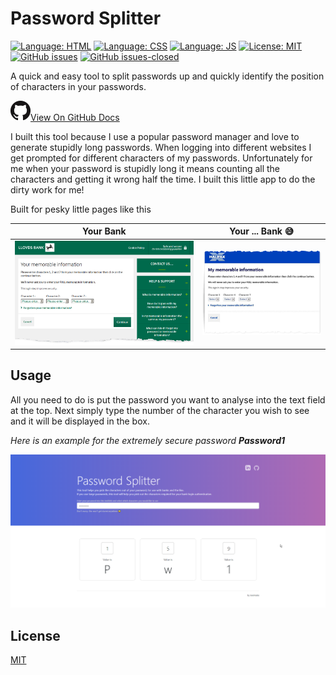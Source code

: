 # Password Splitter
[![Language: HTML](https://img.shields.io/badge/language-html-purple.svg)](https://www.w3.org/html/) [![Language: CSS](https://img.shields.io/badge/language-css-purple.svg)](https://www.w3.org/Style/CSS/) [![Language: JS](https://img.shields.io/badge/language-javascript-purple.svg)](https://developer.mozilla.org/en-US/docs/Web/JavaScript) [![License: MIT](https://img.shields.io/badge/License-MIT-lightgrey.svg)](https://opensource.org/licenses/MIT) [![GitHub issues](https://img.shields.io/github/issues/Axemasta/Password-Splitter.svg)](https://GitHub.com/Axemasta/password-splitter/issues/) [![GitHub issues-closed](https://img.shields.io/github/issues-closed/Axemasta/Password-Splitter.svg)](https://GitHub.com/Axemasta/Password-Splitter/issues?q=is%3Aissue+is%3Aclosed)

A quick and easy tool to split passwords up and quickly identify the position of characters in your passwords.

[![GitHub Logo](assets/GitHub-Mark-32px.png)View On GitHub Docs](https://axemasta.github.io/Password-Splitter/)

I built this tool because I use a popular password manager and love to generate stupidly long passwords. When logging into different websites I get prompted for different characters of my passwords. Unfortunately for me when your password is stupidly long it means counting all the characters and getting it wrong half the time. I built this little app to do the dirty work for me!

Built for pesky little pages like this

| Your Bank                                    | Your ... Bank 😅                               |
| -------------------------------------------- | --------------------------------------------- |
| ![Lloyds example](assets/lloyds-example.jpg) | ![Lloyds example](assets/halifax-example.png) |

## Usage

All you need to do is put the password you want to analyse into the text field at the top. Next simply type the number of the character you wish to see and it will be displayed in the box.

*Here is an example for the extremely secure password **Password1***

![Filled in value](assets/actionshot.png)

## License

[MIT](LICENSE)